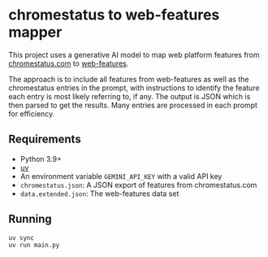 # chromestatus to web-features mapper

This project uses a generative AI model to map web platform features from [chromestatus.com](https://chromestatus.com) to [web-features](https://github.com/web-platform-dx/web-features).

The approach is to include all features from web-features as well as the chromestatus entries in the prompt, with instructions to identify the feature each entry is most likely referring to, if any. The output is JSON which is then parsed to get the results. Many entries are processed in each prompt for efficiency.

## Requirements

- Python 3.9+
- [uv](https://docs.astral.sh/uv/)
- An environment variable `GEMINI_API_KEY` with a valid API key
- `chromestatus.json`: A JSON export of features from chromestatus.com
- `data.extended.json`: The web-features data set

## Running

```bash
uv sync
uv run main.py
```
